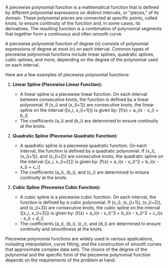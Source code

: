 A piecewise polynomial function is a mathematical function that is defined by different polynomial expressions on distinct intervals, or "pieces," of its domain. These polynomial pieces are connected at specific points, called knots, to ensure continuity of the function and, in some cases, its derivatives. The resulting function is a combination of polynomial segments that together form a continuous and often smooth curve.

A piecewise polynomial function of degree \(n\) consists of polynomial expressions of degree at most \(n\) on each interval. Common types of piecewise polynomial functions include linear splines, quadratic splines, cubic splines, and more, depending on the degree of the polynomial used on each interval.

Here are a few examples of piecewise polynomial functions:

1. **Linear Spline (Piecewise Linear Function):**
   - A linear spline is a piecewise linear function. On each interval between consecutive knots, the function is defined by a linear polynomial. If \(x_i\) and \(x_{i+1}\) are consecutive knots, the linear spline on the interval \([x_i, x_{i+1}]\) is given by:
     \[f(x) = a_i(x - x_i) + b_i\]
   - The coefficients \(a_i\) and \(b_i\) are determined to ensure continuity at the knots.

2. **Quadratic Spline (Piecewise Quadratic Function):**
   - A quadratic spline is a piecewise quadratic function. On each interval, the function is defined by a quadratic polynomial. If \(x_i\), \(x_{i+1}\), and \(x_{i+2}\) are consecutive knots, the quadratic spline on the interval \([x_i, x_{i+2}]\) is given by:
     \[f(x) = a_i(x - x_i)^2 + b_i(x - x_i) + c_i\]
   - The coefficients \(a_i\), \(b_i\), and \(c_i\) are determined to ensure continuity at the knots.

3. **Cubic Spline (Piecewise Cubic Function):**
   - A cubic spline is a piecewise cubic function. On each interval, the function is defined by a cubic polynomial. If \(x_i\), \(x_{i+1}\), \(x_{i+2}\), and \(x_{i+3}\) are consecutive knots, the cubic spline on the interval \([x_i, x_{i+3}]\) is given by:
     \[f(x) = a_i(x - x_i)^3 + b_i(x - x_i)^2 + c_i(x - x_i) + d_i\]
   - The coefficients \(a_i\), \(b_i\), \(c_i\), and \(d_i\) are determined to ensure continuity and smoothness at the knots.

Piecewise polynomial functions are widely used in various applications, including interpolation, curve fitting, and the construction of smooth curves that approximate complex data sets. The choice of the degree of the polynomial and the specific form of the piecewise polynomial function depends on the requirements of the problem at hand.